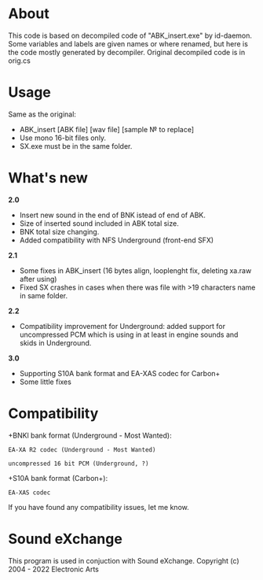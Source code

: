 # About
This code is based on decompiled code of "ABK_insert.exe" by id-daemon.
Some variables and labels are given names or where renamed, but here is the code mostly generated by decompiler.
Original decompiled code is in orig.cs

# Usage
Same as the original:
- ABK_insert [ABK file] [wav file] [sample № to replace]
- Use mono 16-bit files only.
- SX.exe must be in the same folder.

# What's new
**2.0**
- Insert new sound in the end of BNK istead of end of ABK.
- Size of inserted sound included in ABK total size.
- BNK total size changing.
- Added compatibility with NFS Underground (front-end SFX)

**2.1**
- Some fixes in ABK_insert (16 bytes align, looplenght fix, deleting xa.raw after using)
- Fixed SX crashes in cases when there was file with >19 characters name in same folder.

**2.2**
- Compatibility improvement for Underground: added support for uncompressed PCM which is using in at least in engine sounds and skids in Underground.

**3.0**
- Supporting S10A bank format and EA-XAS codec for Carbon+
- Some little fixes

# Compatibility
+BNKl bank format (Underground - Most Wanted):

	EA-XA R2 codec (Underground - Most Wanted)
  
	uncompressed 16 bit PCM (Underground, ?)
  
+S10A bank format (Carbon+):

	EA-XAS codec
  
If you have found any compatibility issues, let me know.

# Sound eXchange
This program is used in conjuction with Sound eXchange. 
Copyright (c) 2004 - 2022 Electronic Arts
